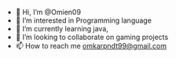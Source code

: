 - 👋 Hi, I’m @Omien09
- 👀 I’m interested in Programming language 
- 🌱 I’m currently learning java,
- 💞️ I’m looking to collaborate on gaming projects
- 📫 How to reach me omkarpndt99@gmail.com

<!---
Omien09/Omien09 is a ✨ special ✨ repository because its `README.md` (this file) appears on your GitHub profile.
You can click the Preview link to take a look at your changes.
--->
